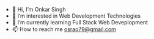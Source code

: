 - 👋 Hi, I’m Onkar Singh
- 👀 I’m interested in Web Development Technologies
- 🌱 I’m currently learning Full Stack Web Deveplopment
- 📫 How to reach me osrao79@gmail.com

<!---
osrao79/osrao79 is a ✨ special ✨ repository because its `README.md` (this file) appears on your GitHub profile.
You can click the Preview link to take a look at your changes.
--->
